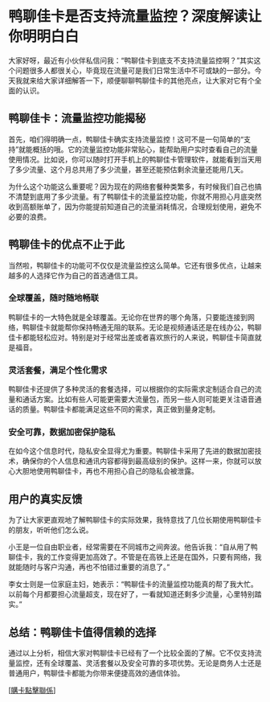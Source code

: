 # 鸭聊佳卡是否支持流量监控？深度解读让你明明白白

大家好呀，最近有小伙伴私信问我：“鸭聊佳卡到底支不支持流量监控啊？”其实这个问题很多人都很关心，毕竟现在流量可是我们日常生活中不可或缺的一部分。今天我就来给大家详细解答一下，顺便聊聊鸭聊佳卡的其他亮点，让大家对它有个全面的认识。

## 鸭聊佳卡：流量监控功能揭秘

首先，咱们得明确一点，鸭聊佳卡确实支持流量监控！这可不是一句简单的“支持”就能概括的哦。它的流量监控功能非常贴心，能帮助用户实时查看自己的流量使用情况。比如说，你可以随时打开手机上的鸭聊佳卡管理软件，就能看到当天用了多少流量、这个月总共用了多少流量，甚至还能预估剩余流量还能用几天。

为什么这个功能这么重要呢？因为现在的网络套餐种类繁多，有时候我们自己也搞不清楚到底用了多少流量。有了鸭聊佳卡的流量监控功能，你就不用担心月底突然收到高额账单了，因为你能提前知道自己的流量消耗情况，合理规划使用，避免不必要的浪费。

## 鸭聊佳卡的优点不止于此

当然啦，鸭聊佳卡的功能可不仅仅是流量监控这么简单。它还有很多优点，让越来越多的人选择它作为自己的首选通信工具。

### 全球覆盖，随时随地畅联

鸭聊佳卡的一大特色就是全球覆盖。无论你在世界的哪个角落，只要能连接到网络，鸭聊佳卡就能帮你保持畅通无阻的联系。无论是视频通话还是在线办公，鸭聊佳卡都能轻松应对。特别是对于经常出差或者喜欢旅行的人来说，鸭聊佳卡简直就是福音。

### 灵活套餐，满足个性化需求

鸭聊佳卡还提供了多种灵活的套餐选择，可以根据你的实际需求定制适合自己的流量和通话方案。比如有些人可能更需要大流量包，而另一些人则可能更关注语音通话的质量。鸭聊佳卡都能满足这些不同的需求，真正做到量身定制。

### 安全可靠，数据加密保护隐私

在如今这个信息时代，隐私安全显得尤为重要。鸭聊佳卡采用了先进的数据加密技术，确保你的个人信息和通讯内容都得到最高级别的保护。这样一来，你就可以放心大胆地使用鸭聊佳卡，再也不用担心自己的隐私会被泄露。

## 用户的真实反馈

为了让大家更直观地了解鸭聊佳卡的实际效果，我特意找了几位长期使用鸭聊佳卡的朋友，听听他们怎么说。

小王是一位自由职业者，经常需要在不同城市之间奔波。他告诉我：“自从用了鸭聊佳卡，我的工作变得更加高效了。不管是在高铁上还是在国外，只要有网络，我就能随时与客户沟通，再也不怕错过重要的消息了。”

李女士则是一位家庭主妇，她表示：“鸭聊佳卡的流量监控功能真的帮了我大忙。以前每个月都要担心流量超支，现在好了，一看就知道还剩多少流量，心里特别踏实。”

## 总结：鸭聊佳卡值得信赖的选择

通过以上分析，相信大家对鸭聊佳卡已经有了一个比较全面的了解。它不仅支持流量监控，还有全球覆盖、灵活套餐以及安全可靠的多项优势。无论是商务人士还是普通用户，鸭聊佳卡都能为你带来便捷高效的通信体验。

[[購卡點擊聯係](https://t.me/s/esim1088)]